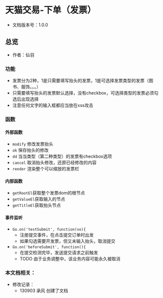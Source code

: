 # 天猫交易-下单（发票）
* 文档版本号：1.0.0

## 总览
* 作者：仙羽

### 功能
* 发票分为2种，1是只需要填写抬头的发票，1是可选择发票类型的发票（图书、服饰。。。）
* 只需要填写抬头的发票默认选择，没有checkbox，可选择类型的发票必须勾选后出现选择
* 注意任何文字的输入框都应当放在xss攻击

### 函数
#### 外部函数
* `modify` 修改发票抬头
* `ok` 保存抬头的修改
* `dd` 当当类型（第二种类型）的发票有checkbox选项
* `cancel` 取消抬头修改，还原已经修改的内容
* `render` 渲染整个可以缩放的发票栏

#### 内部函数
* `getRootEl`获取整个发票dom的根节点
* `getValueEl`获取输入的节点
* `getTitleEl`获取抬头节点

#### 事件监听
* `Go.on('testSubmit', function(vo){`
  * 注册提交事件，在点击提交订单时出发
  * 如果勾选需要开发票，但又未输入抬头，取消提交
* `Go.on('beforeSubmit', function(){`
  * 在提交检测完毕，发送提交请求之前触发
  * TODO 由于业务调整中，该业务内容可能永久被取消

### 本文档相关：
* 修改记录：
  * 130903 承风 创建了文档






